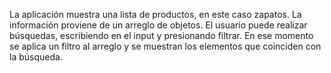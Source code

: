 La aplicación muestra una lista de productos, en este caso zapatos. La información proviene de un arreglo de objetos.
El usuario puede realizar búsquedas, escribiendo en el input y presionando filtrar.
En ese momento se aplica un filtro al arreglo y se muestran los elementos que coinciden con la búsqueda.

